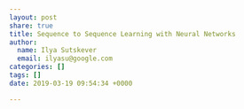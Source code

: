 ```yaml
---
layout: post
share: true
title: Sequence to Sequence Learning with Neural Networks
author:
  name: Ilya Sutskever
  email: ilyasu@google.com
categories: []
tags: []
date: 2019-03-19 09:54:34 +0000

---
```

